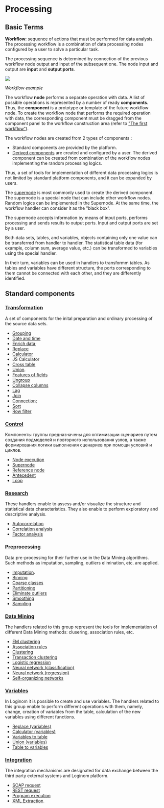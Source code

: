 # Processing

## Basic Terms

**Workflow**: sequence of actions that must be performed for data analysis. The processing workflow is a combination of data processing nodes configured by a user to solve a particular task.

The processing sequence is determined by connection of the previous workflow node output and input of the subsequent one. The node input and output are **input** and **output ports**.

![](../quick-start/readme-1.png)

*Workflow example*

The workflow **node** performs a separate operation with data. A list of possible operations is represented by a number of ready **components**. Thus, the **component** is a prototype or template of the future workflow node. To create the workflow node that performs the required operation with data, the corresponding component must be dragged from the component panel to the workflow construction area (refer to ["The first workflow"](../quick-start/first-scenario.md)).

The workflow nodes are created from 2 types of components :

* Standard components are provided by the platform.
* [Derived components](../scenario/derived-component.md) are created and configured by a user. The derived component can be created from combination of the workflow nodes implementing the random processing logics.

Thus, a set of tools for implementation of different data processing logics is not limited by standard platform components, and it can be expanded by users.

The [supernode](./control/submodel.md) is most commonly used to create the derived component. The supernode is a special node that can include other workflow nodes. Random logics can be implemented in the Supernode. At the same time, the workflow handler can consider it as the "black box".

The supernode accepts information by means of input ports, performs processing and sends results to output ports. Input and output ports are set by a user.

Both data sets, tables, and variables, objects containing only one value can be transferred from handler to handler. The statistical table data (for example, column sum, average value, etc.) can be transformed to variables using the special handler.

In their turn, variables can be used in handlers to transformm tables. As tables and variables have different structure, the ports corresponding to them cannot be connected with each other, and they are differently identified.

## Standard components

### [Transformation](./transformation/README.md)

A set of components for the inital preparation and ordinary processing of the source data sets.

* [Grouping](./transformation/grouping.md)
* [Date and time](./transformation/trans-datatime/README.md)
* [Enrich data](./transformation/supplementation.md);
* [Replace](./transformation/substitution/README.md)
* [Calculator](./transformation/calc/README.md)
* JS Calculator
* [Cross table](./transformation/cross-table.md)
* [Union](./transformation/union.md).
* [Features of fields](./transformation/fields-parameters.md)
* [Ungroup](./transformation/ungrouping.md)
* [Collapse columns](./transformation/rollup-columns.md)
* [Lag](./transformation/sliding-window.md)
* [Join](./transformation/join/README.md)
* [Connection](./transformation/addition.md);
* [Sort](./transformation/sorting.md)
* [Row filter](./transformation/row-filter/README.md)

### [Control](./control/README.md)

Компоненты группы предназначены для оптимизации сценариев путем создания подмоделей и повторного использования узлов, а также формирования логики выполнения сценариев при помощи условий и циклов.

* [Node execution](./control/execute-node.md)
* [Supernode](./control/submodel.md)
* [Reference node](./control/unit-link.md)
* [Antecedent](./control/condition.md)
* [Loop](./control/cycle.md)

### [Research](./scrutiny/README.md)

These handlers enable to assess and/or visualize the structure and statistical data characteristics. They also enable to perform exploratory and descriptive analysis.

* [Autocorrelation](./scrutiny/autocorrelation.md)
* [Correlation analysis](./scrutiny/correlation-analysis.md)
* [Factor analysis](./scrutiny/factor-analysis.md)

### [Preprocessing](./preprocessing/README.md)

Data pre-processing for their further use in the Data Mining algorithms. Such methods as imputation, sampling, outliers elimination, etc. are applied.

* [Imputation](./preprocessing/filling-omissions.md).
* [Binning](./preprocessing/quantization.md)
* [Coarse classes](./preprocessing/fine-classes.md)
* [Partitioning](./preprocessing/separating-to-multiplicity.md)
* [Eliminate outliers](./preprocessing/editing-of-emissions.md)
* [Smoothing](./preprocessing/smoothing.md)
* [Sampling](./preprocessing/sampling.md)

### [Data Mining](./datamining/README.md)

The handlers related to this group represent the tools for implementation of different Data Mining methods: clusering, association rules, etc.

* [EM clustering](./datamining/em-clustering.md)
* [Association rules](./datamining/associative-rules.md)
* [Clustering](./datamining/clustering.md)
* [Transaction clustering](./datamining/clustering-transactions.md)
* [Logistic regression](./datamining/logistic-regression/README.md)
* [Neural network (classification)](./datamining/neural-network-classification.md)
* [Neural network (regression)](./datamining/neural-network-regression.md)
* [Self-organizing networks](./datamining/self-organizing-network.md)

### [Variables](./variables/README.md)

In Loginom it is possible to create and use variables. The handlers related to this group enable to perform different operations with them, namely, change, creation of variables from the table, calculation of the new variables using different functions.

* [Replace (variables)](./variables/variables-replace.md)
* [Calculator (variables)](./variables/variables-calc.md)
* [Variables to table](./variables/variables-to-table.md)
* [Union (variables)](./variables/variables-union.md)
* [Table to variables](./variables/variables-from-table.md)

### [Integration](./integration/README.md)

The integration mechanisms are designated for data exchange between the third party external systems and Loginom platform.

* [SOAP request](./integration/soap-request.md)
* [REST request](./integration/rest-request.md)
* [Program execution](./integration/exec-program.md)
* [XML Extraction](./integration/extracting-xml.md).